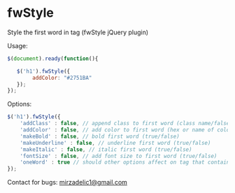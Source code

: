 fwStyle
=======

Style the first word in tag (fwStyle jQuery plugin)

Usage:
```javascript
$(document).ready(function(){

   $('h1').fwStyle({
   		addColor: "#2751BA"
   });
});

```


Options:
```javascript
$('h1').fwStyle({
    'addClass' : false, // append class to first word (class name/false)
    'addColor' : false, // add color to first word (hex or name of color/false)
    'makeBold' : false, // bold first word (true/false)
    'makeUnderline' : false, // underline first word (true/false)
    'makeItalic' : false, // italic first word (true/false)
    'fontSize' : false, // add font size to first word (true/false)
    'oneWord' : true // should other options affect on tag that contain one word (true/false)
});
```

Contact for bugs: mirzadelic1@gmail.com